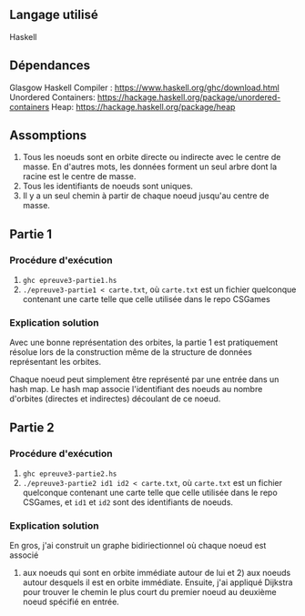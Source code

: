 ## Langage utilisé

Haskell

## Dépendances

Glasgow Haskell Compiler : https://www.haskell.org/ghc/download.html
Unordered Containers: https://hackage.haskell.org/package/unordered-containers
Heap: https://hackage.haskell.org/package/heap

## Assomptions

1. Tous les noeuds sont en orbite directe ou indirecte avec le centre de
   masse. En d'autres mots, les données forment un seul arbre dont la racine
   est le centre de masse.
2. Tous les identifiants de noeuds sont uniques.
3. Il y a un seul chemin à partir de chaque noeud jusqu'au centre de masse.

## Partie 1

### Procédure d'exécution

1. `ghc epreuve3-partie1.hs`
2. `./epreuve3-partie1 < carte.txt`, où `carte.txt` est un fichier quelconque
   contenant une carte telle que celle utilisée dans le repo CSGames

### Explication solution

Avec une bonne représentation des orbites, la partie 1 est pratiquement
résolue lors de la construction même de la structure de données représentant
les orbites.

Chaque noeud peut simplement être représenté par une entrée dans un hash map.
Le hash map associe l'identifiant des noeuds au nombre d'orbites (directes et
indirectes) découlant de ce noeud.

## Partie 2

### Procédure d'exécution

1. `ghc epreuve3-partie2.hs`
2. `./epreuve3-partie2 id1 id2 < carte.txt`, où `carte.txt` est un fichier
   quelconque contenant une carte telle que celle utilisée dans le repo
   CSGames, et `id1` et `id2` sont des identifiants de noeuds.

### Explication solution

En gros, j'ai construit un graphe bidiriectionnel où chaque noeud est associé
1) aux noeuds qui sont en orbite immédiate autour de lui et 2) aux noeuds
autour desquels il est en orbite immédiate. Ensuite, j'ai appliqué Dijkstra
pour trouver le chemin le plus court du premier noeud au deuxième noeud
spécifié en entrée.